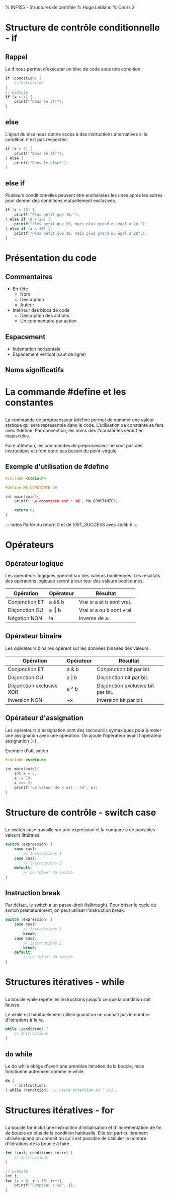 % INF155 - Structures de contrôle
% Hugo Leblanc
% Cours 2

# Structure de contrôle conditionnelle - if

## Rappel

Le if nous permet d'exécuter un bloc de code sous une condition.

~~~c
if (condition) {
    //Instruction
}
// Exemple
if (x > 4) {
    printf("Dans le if!");
}
~~~

## else

L'ajout du else nous donne accès à des instructions alternatives si la condition n'est pas respectée.

~~~c
if (x > 4) {
    printf("Dans le if!");
} else {
    printf("Dans le else!");
}
~~~

## else if

Plusieurs conditionnelles peuvent être enchaînées les unes après les autres pour donner des conditions mutuellement exclusives.

~~~c
if (x < 10) {
    printf("Plus petit que 10.");
} else if (x < 20) {
    printf("Plus petit que 20, mais plus grand ou égal à 10.");
} else if (x < 30) {
    printf("Plus petit que 30, mais plus grand ou égal à 20".);
}
~~~

# Présentation du code

## Commentaires
- En-tête
    - Nom
    - Description
    - Auteur
- Intérieur des blocs de code
    - Description des actions
    - Un commentaire par action
## Espacement
- Indentation horizontale
- Espacement vertical (saut de ligne)
## Noms significatifs

# La commande #define et les constantes

## 

La commande de préprocesseur #define permet de nommer une valeur statique qui sera représentée dans le code. L'utilisation de constante se fera avec #define. Par convention, les noms des #constantes seront en majuscules.

Faire attention, les commandes de préprocesseur ne sont pas des instructions et n'ont donc pas besoin du point-virgule.

## Exemple d'utilisation de #define

~~~c
#include <stdio.h>

#define MA_CONSTANTE 56

int main(void){
    printf('La constante est : %d', MA_CONSTANTE);

    return 0;
}
~~~


::: notes
Parler du return 0 et de EXIT_SUCCESS avec stdlib.h
:::

# Opérateurs

## Opérateur logique

Les opérateurs logiques opèrent sur des valeurs booléennes. Les résultats des opérations logiques seront à leur tour des valeurs booléennes.

Opération | Opérateur | Résultat
-----|---|----
Conjonction ET | a && b | Vrai si a et b sont vrai.
Disjonction OU | a \|\| b | Vrai si a ou b sont vrai.
Négation NON | !a | Inverse de a.

## Opérateur binaire

Les opérateurs binaires opèrent sur les données binaires des valeurs.

Opération | Opérateur | Résultat
----|---|---
Conjonction ET | a & b | Conjonction bit par bit.
Disjonction OU | a \| b | Disjonction bit par bit.
Disjonction exclusive XOR | a ^ b | Disjonction exclusive bit par bit.
Inversion NON | ~x | Inversion bit par bit.

## Opérateur d'assignation

Les opérateurs d'assignation sont des raccourcis syntaxiques pour jumeler une assignation avec une opération. On ajoute l'opérateur avant l'opérateur assignation (=).

Exemple d'utilisation

~~~c
#include <stdio.h>

int main(void){
    int x = 5;
    x += 10;
    x <<= 2;
    printf("La valeur de x est : %d", x);
}
~~~ 

# Structure de contrôle - switch case

## 

Le switch case travaille sur une expression et la compare à de possibles valeurs littérales.

~~~c
switch (expression) {
    case cas1:
        // Instructions 1
    case cas2:
        // Instructions 2
    default:
        // Le "else" du switch
}
~~~

## Instruction break

Par défaut, le switch a un passe-droit (falltrough). Pour briser le cycle du switch prématurément, on peut utiliser l'instruction break.

~~~c
switch (expression) {
    case cas1:
        // Instructions 1
        break;
    case cas2:
        // Instructions 2
        break;
    default:
        // Le "else" du switch
}
~~~

# Structures itératives - while

## 
La boucle while répète les instructions jusqu'à ce que la condition soit fausse.

Le while est habituellement utilisé quand on ne connaît pas le nombre d'itérations à faire.

~~~c
while (condition) {
    // Instructions
}
~~~

## do while

Le do while oblige d'avoir une première itération de la boucle, mais fonctionne autrement comme le while.

~~~c
do {
    / Instructions
} while (condition); // Faire attention au ; ici..
~~~

# Structures itératives - for

## 

La boucle for inclut une instruction d'initialisation et d'incrémentation de fin de boucle en plus de la condition habituelle. Elle est particulièrement utilisée quand on connaît ou qu'il est possible de calculer le nombre d'itérations de la boucle à faire.

~~~c
for (init; condition; incre) {
    // Instructions
}

// Exemple
int i;
for (i = 0; i < 10; i++){
    printf("Compteur : %d", i);
}
~~~
